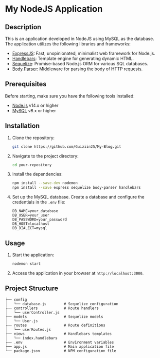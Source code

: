 # My NodeJS Application

## Description
This is an application developed in NodeJS using MySQL as the database. The application utilizes the following libraries and frameworks:

- [ExpressJS](https://expressjs.com/): Fast, unopinionated, minimalist web framework for Node.js.
- [Handlebars](https://handlebarsjs.com/): Template engine for generating dynamic HTML.
- [Sequelize](https://sequelize.org/): Promise-based Node.js ORM for various SQL databases.
- [Body Parser](https://github.com/expressjs/body-parser): Middleware for parsing the body of HTTP requests.

## Prerequisites
Before starting, make sure you have the following tools installed:

- [Node.js](https://nodejs.org/) v14.x or higher
- [MySQL](https://www.mysql.com/) v8.x or higher

## Installation
1. Clone the repository:
    ```bash
    git clone https://github.com/Guiziin25/My-Blog.git
    ```
2. Navigate to the project directory:
    ```bash
    cd your-repository
    ```
3. Install the dependencies:
    ```bash
    npm install --save-dev nodemon
    npm install --save express sequelize body-parser handlebars
    ```
4. Set up the MySQL database. Create a database and configure the credentials in the `.env` file:
    ```dotenv
    DB_NAME=your_database
    DB_USER=your_user
    DB_PASSWORD=your_password
    DB_HOST=localhost
    DB_DIALECT=mysql
    ```

## Usage
1. Start the application:
    ```bash
    nodemon start
    ```
2. Access the application in your browser at `http://localhost:3000`.

## Project Structure
```plaintext
├── config
│   └── database.js        # Sequelize configuration
├── controllers            # Route handlers
│   └── userController.js
├── models                 # Sequelize models
│   └── User.js
├── routes                 # Route definitions
│   └── userRoutes.js
├── views                  # Handlebars templates
│   └── index.handlebars
├── .env                   # Environment variables
├── app.js                 # Main application file
└── package.json           # NPM configuration file
